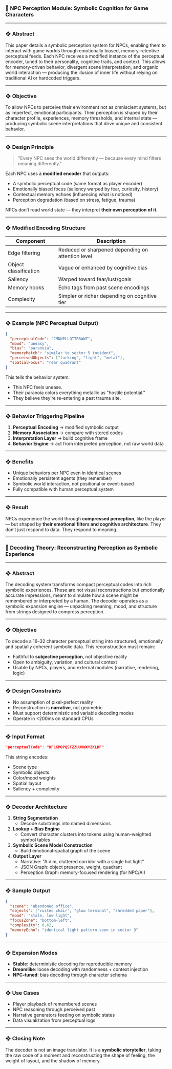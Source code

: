 ### 📄 NPC Perception Module: Symbolic Cognition for Game Characters

---

### ❖ Abstract

This paper details a symbolic perception system for NPCs, enabling them to interact with game worlds through emotionally biased, memory-retentive perceptual feeds. Each NPC receives a modified instance of the perceptual encoder, tuned to their personality, cognitive traits, and context. This allows for memory-driven behavior, divergent scene interpretation, and organic world interaction — producing the illusion of inner life without relying on traditional AI or hardcoded triggers.

---

### ❖ Objective

To allow NPCs to perceive their environment not as omniscient systems, but as imperfect, emotional participants. Their perception is shaped by their character profile, experiences, memory thresholds, and internal state — producing symbolic scene interpretations that drive unique and consistent behavior.

---

### ❖ Design Principle

> "Every NPC sees the world differently — because every mind filters meaning differently."

Each NPC uses a **modified encoder** that outputs:

- A symbolic perceptual code (same format as player encoder)
- Emotionally biased focus (saliency warped by fear, curiosity, history)
- Contextual memory echoes (influencing what is noticed)
- Perception degradation (based on stress, fatigue, trauma)

NPCs don’t read world state — they interpret **their own perception of it.**

---

### ❖ Modified Encoding Structure

| Component             | Description                                       |
| --------------------- | ------------------------------------------------- |
| Edge filtering        | Reduced or sharpened depending on attention level |
| Object classification | Vague or enhanced by cognitive bias               |
| Saliency              | Warped toward fear/lust/goals                     |
| Memory hooks          | Echo tags from past scene encodings               |
| Complexity            | Simpler or richer depending on cognitive tier     |

---

### ❖ Example (NPC Perceptual Output)

```json
{
  "perceptualCode": "CMNNPLLQTTRRWWZ",
  "mood": "uneasy",
  "bias": "paranoia",
  "memoryMatch": "similar to sector 5 incident",
  "perceivedObjects": ["lurking", "light", "metal"],
  "spatialFocus": "rear quadrant"
}
```

This tells the behavior system:

- This NPC feels unease.
- Their paranoia colors everything metallic as "hostile potential."
- They believe they’re re-entering a past trauma site.

---

### ❖ Behavior Triggering Pipeline

1. **Perceptual Encoding** → modified symbolic output
2. **Memory Association** → compare with stored codes
3. **Interpretation Layer** → build cognitive frame
4. **Behavior Engine** → act from interpreted perception, not raw world data

---

### ❖ Benefits

- Unique behaviors per NPC even in identical scenes
- Emotionally persistent agents (they remember)
- Symbolic world interaction, not positional or event-based
- Fully compatible with human perceptual system

---

### ❖ Result

NPCs experience the world through **compressed perception**, like the player — but shaped by **their emotional filters and cognitive architecture**. They don’t just respond to data. They respond to meaning.

---

### 📄 Decoding Theory: Reconstructing Perception as Symbolic Experience

---

### ❖ Abstract

The decoding system transforms compact perceptual codes into rich symbolic experiences. These are not visual reconstructions but emotionally accurate impressions, meant to simulate how a scene might be remembered or interpreted by a human. The decoder operates as a symbolic expansion engine — unpacking meaning, mood, and structure from strings designed to compress perception.

---

### ❖ Objective

To decode a 16–32 character perceptual string into structured, emotionally and spatially coherent symbolic data. This reconstruction must remain:

- Faithful to **subjective perception**, not objective reality
- Open to ambiguity, variation, and cultural context
- Usable by NPCs, players, and external modules (narrative, rendering, logic)

---

### ❖ Design Constraints

- No assumption of pixel-perfect reality
- Reconstruction is **narrative**, not geometric
- Must support deterministic and variable decoding modes
- Operate in <200ms on standard CPUs

---

### ❖ Input Format

```json
"perceptualCode": "DFLKMOPQSTZZUUVWXYZKLDF"
```

This string encodes:

- Scene type
- Symbolic objects
- Color/mood weights
- Spatial layout
- Saliency + complexity

---

### ❖ Decoder Architecture

1. **String Segmentation**
   - Decode substrings into named dimensions
2. **Lookup + Bias Engine**
   - Convert character clusters into tokens using human-weighted symbol tables
3. **Symbolic Scene Model Construction**
   - Build emotional-spatial graph of the scene
4. **Output Layer**
   - Narrative: "A dim, cluttered corridor with a single hot light"
   - JSON Graph: object presence, weight, quadrant
   - Perception Graph: memory-focused rendering (for NPC/AI)

---

### ❖ Sample Output

```json
{
  "scene": "abandoned office",
  "objects": ["rusted chair", "glow terminal", "shredded paper"],
  "mood": "stale, low light",
  "focusZone": "bottom-left",
  "complexity": 0.62,
  "memoryEcho": "identical light pattern seen in sector 3"
}
```

---

### ❖ Expansion Modes

- **Stable**: deterministic decoding for reproducible memory
- **Dreamlike**: loose decoding with randomness + context injection
- **NPC-tuned**: bias decoding through character schema

---

### ❖ Use Cases

- Player playback of remembered scenes
- NPC reasoning through perceived past
- Narrative generators feeding on symbolic states
- Data visualization from perceptual logs

---

### ❖ Closing Note

The decoder is not an image translator. It is a **symbolic storyteller**, taking the raw code of a moment and reconstructing the shape of feeling, the weight of layout, and the shadow of memory.

